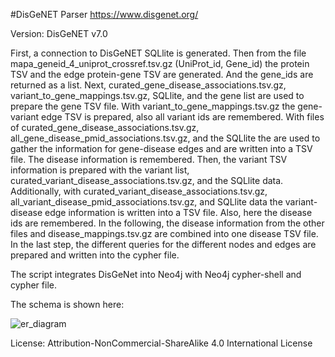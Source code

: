 #DisGeNET Parser
https://www.disgenet.org/

Version: DisGeNET v7.0

First, a connection to DisGeNET SQLlite is generated.
Then from the file mapa_geneid_4_uniprot_crossref.tsv.gz (UniProt_id, Gene_id) the protein TSV and the edge protein-gene TSV are generated. And the gene_ids are returned as a list.
Next, curated_gene_disease_associations.tsv.gz, variant_to_gene_mappings.tsv.gz, SQLlite, and the gene list are used to prepare the gene TSV file. With variant_to_gene_mappings.tsv.gz the gene-variant edge TSV is prepared, also all variant ids are remembered. With files of curated_gene_disease_associations.tsv.gz, all_gene_disease_pmid_associations.tsv.gz, and the SQLlite the are used to gather the information for gene-disease edges and are written into a TSV file. The disease information is remembered.
Then, the variant TSV information is prepared with the variant list, curated_variant_disease_associations.tsv.gz, and the SQLlite data. Additionally, with curated_variant_disease_associations.tsv.gz, all_variant_disease_pmid_associations.tsv.gz, and SQLlite data the variant-disease edge information is written into a TSV file. Also, here the disease ids are remembered.
In the following, the disease information from the other files and disease_mappings.tsv.gz are combined into one disease TSV file.
In the last step, the different queries for the different nodes and edges are prepared and written into the cypher file.

The script integrates DisGeNet into Neo4j with Neo4j cypher-shell and cypher file.



The schema is shown here:

![er_diagram](https://github.com/ckoenigs/master_database_change/import_into_Neo4j/DisGeNET/disgenet_graph1.png)

License: Attribution-NonCommercial-ShareAlike 4.0 International License